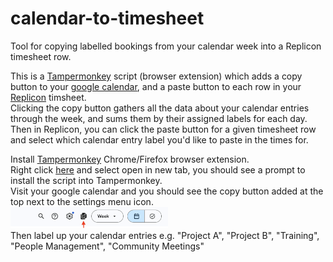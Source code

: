 # calendar-to-timesheet
Tool for copying labelled bookings from your calendar week into a Replicon timesheet row.

This is a [Tampermonkey](https://www.tampermonkey.net/) script (browser extension) which adds a copy button to your [google calendar](https://calendar.google.com/calendar), and a paste button to each row in your [Replicon](https://eu3.replicon.com/) timsheet.\
Clicking the copy button gathers all the data about your calendar entries through the week, and sums them by their assigned labels for each day. Then in Replicon, you can click the paste button for a given timesheet row and select which calendar entry label you'd like to paste in the times for.

Install [Tampermonkey](https://www.tampermonkey.net/) Chrome/Firefox browser extension.\
Right click [here](https://github.com/martin-armstrong/calendar-to-timesheet/raw/main/Calendar-To-Timesheet-Assistant.user.js) and select open in new tab, you should see a prompt to install the script into Tampermonkey.\
Visit your google calendar and you should see the copy button added at the top next to the settings menu icon.\
<img src="https://github.com/martin-armstrong/calendar-to-timesheet/blob/main/google-copy-button.png?raw=true" alt="Google Calendar Copy Button" style="width:50%; height:auto;" />\
Then label up your calendar entries e.g. "Project A", "Project B", "Training", "People Management", "Community Meetings"
